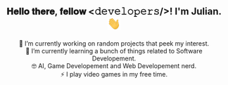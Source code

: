 <div align="center">
<h2> 𝐇𝐞𝐥𝐥𝐨 𝐭𝐡𝐞𝐫𝐞, 𝐟𝐞𝐥𝐥𝐨𝐰 <𝚍𝚎𝚟𝚎𝚕𝚘𝚙𝚎𝚛𝚜/>! I'm Julian. <img src="https://github.com/ABSphreak/ABSphreak/blob/master/gifs/Hi.gif" width="30px"></h2>
</div>

<!-- <div align="center" width="50">

<img src="https://i.imgur.com/dTYwdG1.gif" alt="Welcome!" width="300"/>

</div> -->
  <div align="center">
  🔭 I’m currently working on random projects that peek my interest. <br>
  🌱 I’m currently learning a bunch of things related to Software Developement. <br>
  🤓 AI, Game Developement and Web Developement nerd. <br>
  ⚡ I play video games in my free time.
</div>
<!-- 
<div align="center">
<i>Random dev joke for you! (create your own by clicking here ↓)</i><br>
<a href="https://readme-jokes.vercel.app"><img align="center" src="https://readme-jokes.vercel.app/api" alt="README Jokes"></a>
</div> -->
